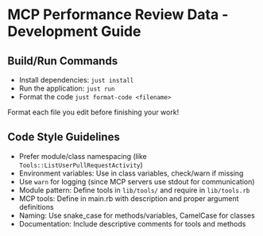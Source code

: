 # MCP Performance Review Data - Development Guide

## Build/Run Commands
- Install dependencies: `just install`
- Run the application: `just run`
- Format the code `just format-code <filename>`

Format each file you edit before finishing your work!

## Code Style Guidelines
- Prefer module/class namespacing (like `Tools::ListUserPullRequestActivity`)
- Environment variables: Use in class variables, check/warn if missing
- Use `warn` for logging (since MCP servers use stdout for communication)
- Module pattern: Define tools in `lib/tools/` and require in `lib/tools.rb`
- MCP tools: Define in main.rb with description and proper argument definitions
- Naming: Use snake_case for methods/variables, CamelCase for classes
- Documentation: Include descriptive comments for tools and methods
